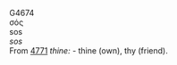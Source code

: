 <body>
  <p>G4674<br>  σός  <br> sos  <br><i>sos </i><br>From <a href="g4771.htm">4771</a>  <i>thine:</i> - thine (own), thy (friend).<br></p>
 </body>